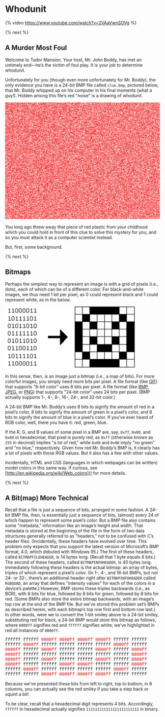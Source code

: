 # Whodunit

{% video https://www.youtube.com/watch?v=2VAaVwnSOVg %}

{% next %}

## A Murder Most Foul

Welcome to Tudor Mansion. Your host, Mr. John Boddy, has met an untimely end—he’s the victim of foul play. It is your job to determine whodunit.

Unfortunately for you (though even more unfortunately for Mr. Boddy), the only evidence you have is a 24-bit BMP file called `clue.bmp`, pictured below, that Mr. Boddy whipped up on his computer in his final moments (what a guy!). Hidden among this file’s red "noise" is a drawing of whodunit.

![the final clue](clue.bmp)

You long ago threw away that piece of red plastic from your childhood which you could hold in front of this clue to solve this mystery for you, and so you must attack it as a computer scientist instead.

But, first, some background.

{% next %}

## Bitmaps

Perhaps the simplest way to represent an image is with a grid of pixels (i.e., dots), each of which can be of a different color. For black-and-white images, we thus need 1 bit per pixel, as 0 could represent black and 1 could represent white, as in the below.

![a simple bitmap](bitmap.png)

In this sense, then, is an image just a bitmap (i.e., a map of bits). For more colorful images, you simply need more bits per pixel. A file format (like [GIF](https://en.wikipedia.org/wiki/GIF)) that supports "8-bit color" uses 8 bits per pixel. A file format (like [BMP](https://en.wikipedia.org/wiki/BMP_file_format), [JPEG](https://en.wikipedia.org/wiki/JPEG), or [PNG](https://en.wikipedia.org/wiki/Portable_Network_Graphics)) that supports "24-bit color" uses 24 bits per pixel. (BMP actually supports 1-, 4-, 8-, 16-, 24-, and 32-bit color.)

A 24-bit BMP like Mr. Boddy’s uses 8 bits to signify the amount of red in a pixel’s color, 8 bits to signify the amount of green in a pixel’s color, and 8 bits to signify the amount of blue in a pixel’s color. If you’ve ever heard of RGB color, well, there you have it: red, green, blue.

If the R, G, and B values of some pixel in a BMP are, say, `0xff`, `0x00`, and `0x00` in hexadecimal, that pixel is purely red, as `0xff` (otherwise known as `255` in decimal) implies "a lot of red," while `0x00` and `0x00` imply "no green" and "no blue," respectively. Given how red Mr. Boddy’s BMP is, it clearly has a lot of pixels with those RGB values. But it also has a few with other values.

Incidentally, HTML and CSS (languages in which webpages can be written) model colors in this same way. If curious, see [http://en.wikipedia.org/wiki/Web_colors]() for more details.

{% next %}

## A Bit(map) More Technical

Recall that a file is just a sequence of bits, arranged in some fashion. A 24-bit BMP file, then, is essentially just a sequence of bits, (almost) every 24 of which happen to represent some pixel’s color. But a BMP file also contains some "metadata," information like an image’s height and width. That metadata is stored at the beginning of the file in the form of two data structures generally referred to as "headers," not to be confused with C’s header files. (Incidentally, these headers have evolved over time. This problem only expects that you support the latest version of Microsoft’s BMP format, 4.0, which debuted with Windows 95.) The first of these headers, called `BITMAPFILEHEADER`, is 14 bytes long. (Recall that 1 byte equals 8 bits.) The second of these headers, called `BITMAPINFOHEADER`, is 40 bytes long. Immediately following these headers is the actual bitmap: an array of bytes, triples of which represent a pixel’s color. (In 1-, 4-, and 16-bit BMPs, but not 24- or 32-, there’s an additional header right after `BITMAPINFOHEADER` called `RGBQUAD`, an array that defines "intensity values" for each of the colors in a device’s palette.) However, BMP stores these triples backwards (i.e., as BGR), with 8 bits for blue, followed by 8 bits for green, followed by 8 bits for red. (Some BMPs also store the entire bitmap backwards, with an image’s top row at the end of the BMP file. But we’ve stored this problem set’s BMPs as described herein, with each bitmap’s top row first and bottom row last.) In other words, were we to convert the 1-bit smiley above to a 24-bit smiley, substituting red for black, a 24-bit BMP would store this bitmap as follows, where `0000ff` signifies red and `ffffff` signifies white; we’ve highlighted in red all instances of `0000ff`.

<div style="font-family: courier">
ffffff  ffffff  <span style="color:red">0000ff</span>  <span style="color:red">0000ff</span>  <span style="color:red">0000ff</span>  <span style="color:red">0000ff</span>  ffffff  ffffff<br/>
ffffff  <span style="color:red">0000ff</span>  ffffff  ffffff  ffffff  ffffff  <span style="color:red">0000ff</span>  ffffff<br/>
<span style="color:red">0000ff</span>  ffffff  <span style="color:red">0000ff</span>  ffffff  ffffff  <span style="color:red">0000ff</span>  ffffff  <span style="color:red">0000ff</span><br/>
<span style="color:red">0000ff</span>  ffffff  ffffff  ffffff  ffffff  ffffff  ffffff  <span style="color:red">0000ff</span><br/>
<span style="color:red">0000ff</span>  ffffff  <span style="color:red">0000ff</span>  ffffff  ffffff  <span style="color:red">0000ff</span>  ffffff  <span style="color:red">0000ff</span><br/>
<span style="color:red">0000ff</span>  ffffff  ffffff  <span style="color:red">0000ff</span>  <span style="color:red">0000ff</span>  ffffff  ffffff  <span style="color:red">0000ff</span><br/>
ffffff  <span style="color:red">0000ff</span>  ffffff  ffffff  ffffff  ffffff  <span style="color:red">0000ff</span>  ffffff<br/>
ffffff  ffffff  <span style="color:red">0000ff</span>  <span style="color:red">0000ff</span>  <span style="color:red">0000ff</span>  <span style="color:red">0000ff</span>  ffffff  ffffff
</div>

Because we’ve presented these bits from left to right, top to bottom, in 8 columns, you can actually see the red smiley if you take a step back or squint a bit!

To be clear, recall that a hexadecimal digit represents 4 bits. Accordingly, `ffffff` in hexadecimal actually signifies `111111111111111111111111` in binary.
